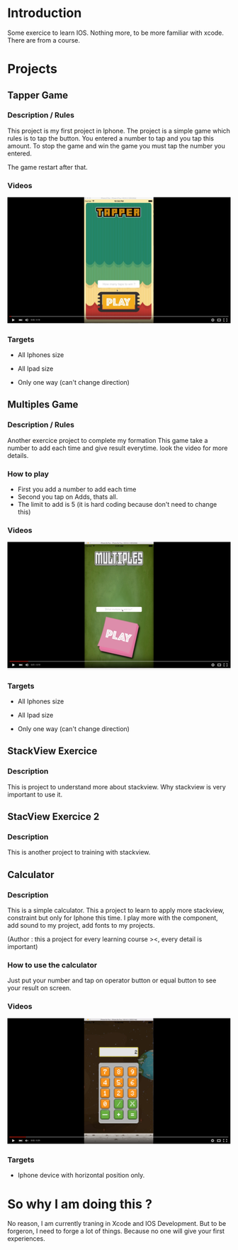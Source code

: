 # Introduction
Some exercice to learn IOS. Nothing more, to be more familiar with xcode. There are from a course.


# Projects

## Tapper Game

### Description / Rules
This project is my first project in Iphone. The project is a simple game which rules is to tap the button. You entered a number to tap and you tap this amount.
To stop the game and win the game you must tap the number you entered.

The game restart after that.

### Videos

[![ScreenShot](https://raw.githubusercontent.com/bastienvinh/xcode-iphone-learning-/master/screenshots/Tapper%20Game.png)](https://www.youtube.com/watch?v=x7ycc1dHjZo)

### Targets
* All Iphones size
* All Ipad size

* Only one way (can't change direction)


## Multiples Game

### Description / Rules
Another exercice project to complete my formation
This game take a number to add each time and give result everytime. look the video for more details.


### How to play

- First you add a number to add each time
- Second you tap on Adds, thats all.
- The limit to add is 5 (it is hard coding because don't need to change this)

### Videos

[![ScreenShot](https://raw.githubusercontent.com/bastienvinh/xcode-iphone-learning-/master/screenshots/Multiples%20Game.png)](https://www.youtube.com/watch?v=4Tqh74KR8IY)

### Targets
* All Iphones size
* All Ipad size

* Only one way (can't change direction)

## StackView Exercice

### Description
This is project to understand more about stackview. Why stackview is very important to use it.

## StacView Exercice 2

### Description
This is another project to training with stackview.


## Calculator

### Description
This is a simple calculator. This a project to learn to apply more stackview, constraint but only for Iphone this time. I play more with the component, add sound to my project, add fonts to my projects.


(Author : this a project for every learning course ><, every detail is important)

### How to use the calculator
Just put your number and tap on operator button or equal button to see your result on screen.

### Videos

[![ScreenShot](https://raw.githubusercontent.com/bastienvinh/xcode-iphone-learning-/master/screenshots/calculator-video.png)](https://www.youtube.com/watch?v=8dWwuywonE4)


### Targets
* Iphone device with horizontal position only.


# So why I am doing this ?
No reason, I am currently traning in Xcode and IOS Development. But to be forgeron, I need to forge a lot of things. Because no one will give your first experiences.
